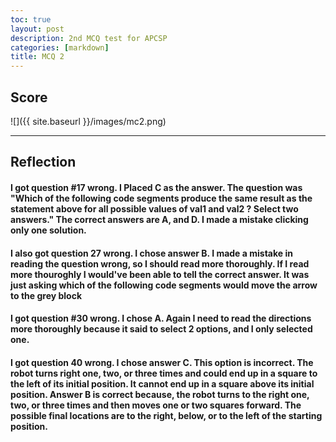 ```yaml
---
toc: true
layout: post
description: 2nd MCQ test for APCSP
categories: [markdown]
title: MCQ 2
---
```



## Score

![]({{ site.baseurl }}/images/mc2.png)

--------------------------------------------------------------------

## Reflection

#### I got question #17 wrong. I Placed C as the answer. The question was "Which of the following code segments produce the same result as the statement above for all possible values of val1 and val2 ? Select two answers." The correct answers are A, and D. I made a mistake clicking only one solution.

#### I also got question 27 wrong. I chose answer B. I made a mistake in reading the question wrong, so I should read more thoroughly. If I read more thouroghly I would've been able to tell the correct answer. It was just asking which of the following code segments would move the arrow to the grey block

#### I got question #30 wrong. I chose A. Again I need to read the directions more thoroughly because it said to select 2 options, and I only selected one.

#### I got question 40 wrong. I chose answer C. This option is incorrect. The robot turns right one, two, or three times and could end up in a square to the left of its initial position. It cannot end up in a square above its initial position. Answer B is correct because, the robot turns to the right one, two, or three times and then moves one or two squares forward. The possible final locations are to the right, below, or to the left of the starting position.